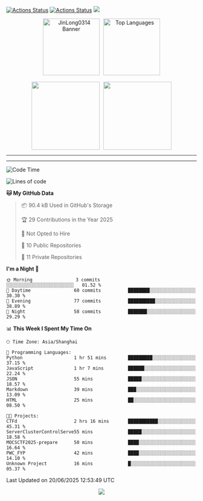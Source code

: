 [![Actions Status](https://github.com/JinLong0314/JinLong0314/workflows/wakatime-stats/badge.svg)](https://github.com/JinLong0314/JinLong0314/actions)
[![Actions Status](https://github.com/JinLong0314/JinLong0314/workflows/update-gh-activity-new/badge.svg)](https://github.com/JinLong0314/JinLong0314/actions)
![](https://visitor-badge-deno.deno.dev/JinLong0314.JinLong0314.svg)
<br>
 
<div align="center" style="display: flex; justify-content: center; align-items: center; gap: 10px;">
  <img src="https://socialify.git.ci/JinLong0314/JinLong0314/image?custom_language=Python&font=Inter&language=1&name=1&pattern=Plus" alt="JinLong0314 Banner" height="150"/>
  <img src="https://github-readme-stats.vercel.app/api/top-langs/?username=JinLong0314&hide_border=true" alt="Top Languages" height="150"/>
</div>

<br>

<div align="center" style="display: flex; justify-content: center; align-items: center; gap: 10px;">
  <img src="https://spotify-github-profile.kittinanx.com/api/view?uid=31afscsa66thkz2rxnganseg5i3a&cover_image=true&theme=default&show_offline=false&background_color=121212&interchange=true&bar_color=53b14f&bar_color_cover=true"  height="180"/>
  <img src="https://spotify-recently-played-readme.vercel.app/api?user=31afscsa66thkz2rxnganseg5i3a&count=5&width=600" height="180"/>
</div>


---

<!--START_SECTION:activity-->

<!--END_SECTION:activity-->

---

<!--START_SECTION:waka-->
![Code Time](http://img.shields.io/badge/Code%20Time-7%20hrs%209%20mins-blue)

![Lines of code](https://img.shields.io/badge/From%20Hello%20World%20I%27ve%20Written-62.1%20thousand%20lines%20of%20code-blue)

**🐱 My GitHub Data** 

> 📦 90.4 kB Used in GitHub's Storage 
 > 
> 🏆 29 Contributions in the Year 2025
 > 
> 🚫 Not Opted to Hire
 > 
> 📜 10 Public Repositories 
 > 
> 🔑 11 Private Repositories 
 > 
**I'm a Night 🦉** 

```text
🌞 Morning                3 commits           ░░░░░░░░░░░░░░░░░░░░░░░░░   01.52 % 
🌆 Daytime                60 commits          ████████░░░░░░░░░░░░░░░░░   30.30 % 
🌃 Evening                77 commits          ██████████░░░░░░░░░░░░░░░   38.89 % 
🌙 Night                  58 commits          ███████░░░░░░░░░░░░░░░░░░   29.29 % 
```


📊 **This Week I Spent My Time On** 

```text
🕑︎ Time Zone: Asia/Shanghai

💬 Programming Languages: 
Python                   1 hr 51 mins        █████████░░░░░░░░░░░░░░░░   37.15 % 
JavaScript               1 hr 7 mins         ██████░░░░░░░░░░░░░░░░░░░   22.24 % 
JSON                     55 mins             █████░░░░░░░░░░░░░░░░░░░░   18.57 % 
Markdown                 39 mins             ███░░░░░░░░░░░░░░░░░░░░░░   13.09 % 
HTML                     25 mins             ██░░░░░░░░░░░░░░░░░░░░░░░   08.50 % 

🐱‍💻 Projects: 
CTFd                     2 hrs 16 mins       ███████████░░░░░░░░░░░░░░   45.31 % 
ServerClusterControlServe55 mins             █████░░░░░░░░░░░░░░░░░░░░   18.58 % 
MOCSCTF2025-prepare      50 mins             ████░░░░░░░░░░░░░░░░░░░░░   16.64 % 
PWC_FYP                  42 mins             ████░░░░░░░░░░░░░░░░░░░░░   14.10 % 
Unknown Project          16 mins             █░░░░░░░░░░░░░░░░░░░░░░░░   05.37 % 
```


 Last Updated on 20/06/2025 12:53:49 UTC
<!--END_SECTION:waka-->



<p align="center">
  <img src="https://capsule-render.vercel.app/api?type=waving&color=gradient&height=60&section=footer"/>
</p>
